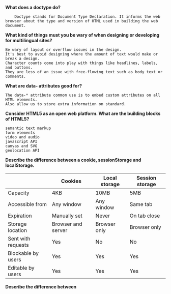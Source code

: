 **What does a doctype do?**
```
    Doctype stands for Document Type Declaration. It informs the web browser about the type and version of HTML used in building the web document.
```

**What kind of things must you be wary of when designing or developing for multilingual sites?**
```
Be wary of layout or overflow issues in the design. 
It's best to avoid designing where the amount of text would make or break a design. 
Character counts come into play with things like headlines, labels, and buttons. 
They are less of an issue with free-flowing text such as body text or comments.
```
**What are data- attributes good for?**
```
The data-* attribute commom use is to embed custom attributes on all HTML elements.
Also allow us to store extra information on standard.
```
**Consider HTML5 as an open web platform. What are the building blocks of HTML5?**
```
semantic text markup
form elements
video and audio
javascript API
canvas and SVG
geolocation API
```

**Describe the difference between a cookie, sessionStorage and localStorage.**
<table class="primary-col"><thead><tr><th></th>
<th>Cookies</th>
<th>Local storage</th>
<th>Session storage</th>
</tr>
</thead>
<tbody>
<tr>
<td>Capacity</td>
<td>4KB</td>
<td>10MB</td>
<td>5MB</td>
</tr>
<tr>
<td>Accessible from</td>
<td>Any window</td>
<td>Any window</td>
<td>Same tab</td>
</tr>
<tr>
<td>Expiration</td>
<td>Manually set</td>
<td>Never</td>
<td>On tab close</td>
</tr>
<tr>
<td>Storage location</td>
<td>Browser and server</td>
<td>Browser only</td>
<td>Browser only</td>
</tr>
<tr>
<td>Sent with requests</td>
<td>Yes</td>
<td>No</td>
<td>No</td>
</tr>
<tr>
<td>Blockable by users</td>
<td>Yes</td>
<td>Yes</td>
<td>Yes</td>
</tr>
<tr>
<td>Editable by users</td>
<td>Yes</td>
<td>Yes</td>
<td>Yes</td>
</tr>
</tbody>
</table>

**Describe the difference between <script>, <script async> and <script defer>.**
    
<table>
<thead>
<tr>
<th></th>
<th>Order</th>
<th><code>DOMContentLoaded</code></th>
</tr>
</thead>
<tbody>
<tr>
<td><code>only script </code></td>
<td><em>Document order </td>
<td>If there’s a bulky script at the top of the page, it blocks the page content to get load</td>
</tr>    
<tr>
<td><code>async</code></td>
<td><em>Load-first order</em>. Their document order doesn’t matter – which loads first runs first</td>
<td>Irrelevant. May load and execute while the document has not yet been fully downloaded. That happens if scripts are small or cached, and the document is long enough.</td>
</tr>
<tr>
<td><code>defer</code></td>
<td><em>Document order</em> (as they go in the document).</td>
<td>Execute after the document is loaded and parsed (they wait if needed), right before <code>DOMContentLoaded</code>.</td>
</tr>
</tbody>
</table>
    
**Why is it generally a good idea to position CSS <link>s between <head></head> and JS <script>s just before </body>? Do you know any exceptions?**
**What is progressive rendering?**
**Why you would use a srcset attribute in an image tag? Explain the process the browser uses when evaluating the content of this attribute.**
**Have you used different HTML templating languages before?**
**What is the difference between canvas and svg?**
**What are empty elements in HTML ?**
